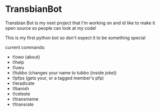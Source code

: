 # TransbianBot
Transbian Bot is my next project that I'm working on and id like to make it open source so people can look at my code!

This is my first python bot so don't expect it to be something special

current commands:
- t!owo (about)
- t!help
- t!uwu
- t!tubbo (changes your name to tubbo (inside joke))
- t!pfps (gets your, or a tagged member's pfp)
- t!eradicate
- t!banish
- t!celeste
- t!transmeme
- t!transrate
